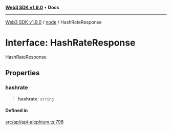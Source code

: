 [**Web3 SDK v1.9.0**](../../../README.md) • **Docs**

***

[Web3 SDK v1.9.0](../../../globals.md) / [node](../README.md) / HashRateResponse

# Interface: HashRateResponse

HashRateResponse

## Properties

### hashrate

> **hashrate**: `string`

#### Defined in

[src/api/api-alephium.ts:798](https://github.com/Mystic-Nayy/alephium-web3/blob/c1afd789a197ce5fe21f08c2965942090157c33d/packages/web3/src/api/api-alephium.ts#L798)
